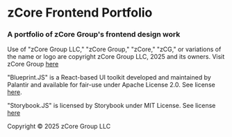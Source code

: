 # zCore Frontend Portfolio

### A portfolio of zCore Group's frontend design work



Use of "zCore Group LLC," "zCore Group," "zCore," "zCG," or variations of the name or logo are copyright zCore Group LLC, 2025 and its owners. Visit zCore Group [here](https://zcoregroup.com/)

"Blueprint.JS" is a React-based UI toolkit developed and maintained by Palantir and available for fair-use under Apache License 2.0. See license [here](https://github.com/palantir/blueprint/blob/develop/LICENSE).

"Storybook.JS" is licensed by Storybook under MIT License. See license [here](https://github.com/storybookjs/storybook/blob/next/LICENSE)

Copyright © 2025 zCore Group LLC
